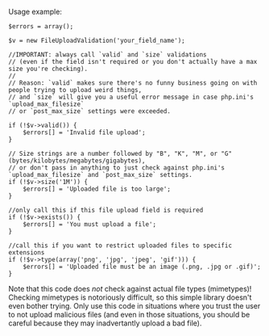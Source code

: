 Usage example:
    
    $errors = array();
    
    $v = new FileUploadValidation('your_field_name');
    
    //IMPORTANT: always call `valid` and `size` validations
    // (even if the field isn't required or you don't actually have a max size you're checking).
    // 
    // Reason: `valid` makes sure there's no funny business going on with people trying to upload weird things,
    // and `size` will give you a useful error message in case php.ini's `upload_max_filesize`
    // or `post_max_size` settings were exceeded.
    
    if (!$v->valid()) {
    	$errors[] = 'Invalid file upload';
    }
    
    // Size strings are a number followed by "B", "K", "M", or "G" (bytes/kilobytes/megabytes/gigabytes),
    // or don't pass in anything to just check against php.ini's `upload_max_filesize` and `post_max_size` settings.
    if (!$v->size('1M')) {
        $errors[] = 'Uploaded file is too large';
    }
    
    //only call this if this file upload field is required
    if (!$v->exists()) {
    	$errors[] = 'You must upload a file';
    }
    
    //call this if you want to restrict uploaded files to specific extensions
    if (!$v->type(array('png', 'jpg', 'jpeg', 'gif'))) {
    	$errors[] = 'Uploaded file must be an image (.png, .jpg or .gif)';
    }
    
Note that this code does *not* check against actual file types (mimetypes)! Checking mimetypes is notoriously difficult, so this simple library doesn't even bother trying. Only use this code in situations where you trust the user to not upload malicious files (and even in those situations, you should be careful because they may inadvertantly upload a bad file).
